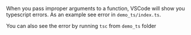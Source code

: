 When you pass improper arguments to a function, VSCode will show you typescript errors. As an example see error in `demo_ts/index.ts`.

You can also see the error by running `tsc` from `demo_ts` folder
